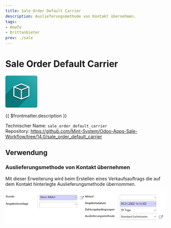 ```yaml
---
title: Sale Order Default Carrier
description: Auslieferungsmethode von Kontakt übernehmen.
tags:
- HowTo
- Drittanbieter
prev: ./sale
---
```

# Sale Order Default Carrier
![icon_oms_box](attachments/icon_oms_box.png)

{{ $frontmatter.description }}

Technischer Name: `sale_order_default_carrier`\
Repository: <https://github.com/Mint-System/Odoo-Apps-Sale-Workflow/tree/14.0/sale_order_default_carrier>

## Verwendung

### Auslieferungsmethode von Kontakt übernehmen

Mit dieser Erweiterung wird beim Erstellen eines Verkaufsauftrags die auf dem Kontakt hinterlegte Auslieferungsmethode übernommen.

![](attachments/Sale%20Order%20Default%20Carrier.png)